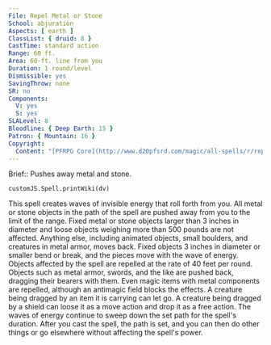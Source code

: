 ```yaml
---
File: Repel Metal or Stone
School: abjuration
Aspects: [ earth ]
ClassList: { druid: 8 }
CastTime: standard action
Range: 60 ft.
Area: 60-ft. line from you
Duration: 1 round/level
Dismissible: yes
SavingThrow: none
SR: no
Components:
  V: yes
  S: yes
SLALevel: 8
Bloodline: { Deep Earth: 15 }
Patron: { Mountain: 16 }
Copyright:
  Content: "[PFRPG Core](http://www.d20pfsrd.com/magic/all-spells/r/repel-metal-or-stone)"
---
```

Brief:: Pushes away metal and stone.

```dataviewjs
customJS.Spell.printWiki(dv)
```

This spell creates waves of invisible energy that roll forth from you. All metal or stone objects in the path of the spell are pushed away from you to the limit of the range. Fixed metal or stone objects larger than 3 inches in diameter and loose objects weighing more than 500 pounds are not affected. Anything else, including animated objects, small boulders, and creatures in metal armor, moves back. Fixed objects 3 inches in diameter or smaller bend or break, and the pieces move with the wave of energy. Objects affected by the spell are repelled at the rate of 40 feet per round.  Objects such as metal armor, swords, and the like are pushed back, dragging their bearers with them. Even magic items with metal components are repelled, although an antimagic field blocks the effects. A creature being dragged by an item it is carrying can let go. A creature being dragged by a shield can loose it as a move action and drop it as a free action.  The waves of energy continue to sweep down the set path for the spell's duration. After you cast the spell, the path is set, and you can then do other things or go elsewhere without affecting the spell's power.
